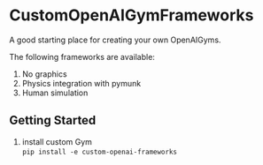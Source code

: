 # CustomOpenAIGymFrameworks
A good starting place for creating your own OpenAIGyms. 
  
The following frameworks are available:  
1) No graphics  
2) Physics integration with pymunk
3) Human simulation  
  

## Getting Started  
1) install custom Gym   
`pip install -e custom-openai-frameworks`  
